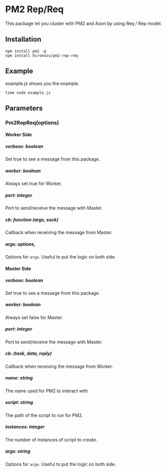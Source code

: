 # PM2 Rep/Req

This package let you cluster with PM2 and Axon by using Req / Rep model.

## Installation

```shell
npm install pm2 -g
npm install hironozu/pm2-rep-req
```

## Example

example.js shows you the example.

```shell
time node example.js
```

## Parameters

### Pm2RepReq(options)

#### Worker Side

##### verbose: boolean

Set true to see a message from this package.

##### worker: boolean

Always set true for Worker.

##### port: integer

Port to send/receive the message with Master.

##### cb: function (args, sock)

Callback when receiving the message from Master.

##### args: options,

Options for `argv`. Useful to put the logic on both side.

#### Master Side

##### verbose: boolean

Set true to see a message from this package.

##### worker: boolean

Always set false for Master.

##### port: integer

Port to send/receive the message with Master.

##### cb: (task, data, reply)

Callback when receiving the message from Worker.

##### name: string

The name used for PM2 to interact with

##### script: string

The path of the script to run for PM2.

##### instances: integer

The number of instances of script to create.

##### args: string

Options for `argv`. Useful to put the logic on both side.
